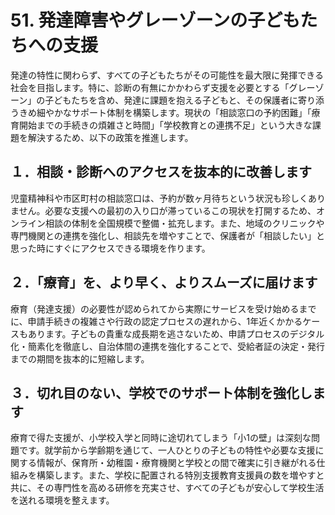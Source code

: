 # 51. 発達障害やグレーゾーンの子どもたちへの支援

発達の特性に関わらず、すべての子どもたちがその可能性を最大限に発揮できる社会を目指します。特に、診断の有無にかかわらず支援を必要とする「グレーゾーン」の子どもたちを含め、発達に課題を抱える子どもと、その保護者に寄り添うきめ細やかなサポート体制を構築します。現状の「相談窓口の予約困難」「療育開始までの手続きの煩雑さと時間」「学校教育との連携不足」という大きな課題を解決するため、以下の政策を推進します。

## １．相談・診断へのアクセスを抜本的に改善します

児童精神科や市区町村の相談窓口は、予約が数ヶ月待ちという状況も珍しくありません。必要な支援への最初の入り口が滞っているこの現状を打開するため、オンライン相談の体制を全国規模で整備・拡充します。また、地域のクリニックや専門機関との連携を強化し、相談先を増やすことで、保護者が「相談したい」と思った時にすぐにアクセスできる環境を作ります。

## ２．「療育」を、より早く、よりスムーズに届けます

療育（発達支援）の必要性が認められてから実際にサービスを受け始めるまでに、申請手続きの複雑さや行政の認定プロセスの遅れから、1年近くかかるケースもあります。子どもの貴重な成長期を逃さないため、申請プロセスのデジタル化・簡素化を徹底し、自治体間の連携を強化することで、受給者証の決定・発行までの期間を抜本的に短縮します。

## ３．切れ目のない、学校でのサポート体制を強化します

療育で得た支援が、小学校入学と同時に途切れてしまう「小1の壁」は深刻な問題です。就学前から学齢期を通じて、一人ひとりの子どもの特性や必要な支援に関する情報が、保育所・幼稚園・療育機関と学校との間で確実に引き継がれる仕組みを構築します。また、学校に配置される特別支援教育支援員の数を増やすと共に、その専門性を高める研修を充実させ、すべての子どもが安心して学校生活を送れる環境を整えます。
